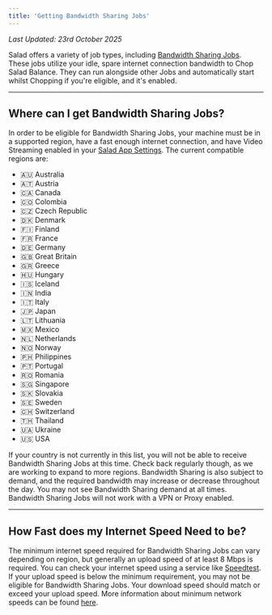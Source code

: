 ```yaml
---
title: 'Getting Bandwidth Sharing Jobs'
---
```


_Last Updated: 23rd October 2025_

Salad offers a variety of job types, including [Bandwidth Sharing Jobs](/docs/faq/jobs/what-is-bandwidth-sharing). These
jobs utilize your idle, spare internet connection bandwidth to Chop Salad Balance. They can run alongside other Jobs and
automatically start whilst Chopping if you're eligible, and it's enabled.

---

## **Where can I get Bandwidth Sharing Jobs?**

In order to be eligible for Bandwidth Sharing Jobs, your machine must be in a supported region, have a fast enough
internet connection, and have Video Streaming enabled in your
[Salad App Settings](/docs/guides/using-salad/salad-app-settings). The current compatible regions are:

- 🇦🇺 Australia
- 🇦🇹 Austria
- 🇨🇦 Canada
- 🇨🇴 Colombia
- 🇨🇿 Czech Republic
- 🇩🇰 Denmark
- 🇫🇮 Finland
- 🇫🇷 France
- 🇩🇪 Germany
- 🇬🇧 Great Britain
- 🇬🇷 Greece
- 🇭🇺 Hungary
- 🇮🇸 Iceland
- 🇮🇳 India
- 🇮🇹 Italy
- 🇯🇵 Japan
- 🇱🇹 Lithuania
- 🇲🇽 Mexico
- 🇳🇱 Netherlands
- 🇳🇴 Norway
- 🇵🇭 Philippines
- 🇵🇹 Portugal
- 🇷🇴 Romania
- 🇸🇬 Singapore
- 🇸🇰 Slovakia
- 🇸🇪 Sweden
- 🇨🇭 Switzerland
- 🇹🇭 Thailand
- 🇺🇦 Ukraine
- 🇺🇸 USA

If your country is not currently in this list, you will not be able to receive Bandwidth Sharing Jobs at this time.
Check back regularly though, as we are working to expand to more regions. Bandwidth Sharing is also subject to demand,
and the required bandwidth may increase or decrease throughout the day. You may not see Bandwidth Sharing demand at all
times. Bandwidth Sharing Jobs will not work with a VPN or Proxy enabled.

---

## **How Fast does my Internet Speed Need to be?**

The minimum internet speed required for Bandwidth Sharing Jobs can vary depending on region, but generally an upload
speed of at least 8 Mbps is required. You can check your internet speed using a service like
[Speedtest](https://www.speedtest.net/). If your upload speed is below the minimum requirement, you may not be eligible
for Bandwidth Sharing Jobs. Your download speed should match or exceed your upload speed. More information about minimum
network speeds can be found [here](/docs/faq/compatibility/what-is-the-minimum-recommended-internet-speed-for-salad).
